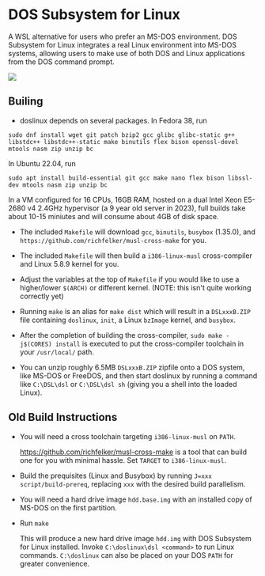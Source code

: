 # DOS Subsystem for Linux

A WSL alternative for users who prefer an MS-DOS environment. DOS Subsystem for Linux integrates a real Linux environment into MS-DOS systems, allowing users to make use of both DOS and Linux applications from the DOS command prompt.

![](https://user-images.githubusercontent.com/179065/178898715-7e30135c-7afd-4f37-83cc-cf49a4d46d79.gif)

## Builing
* doslinux depends on several packages.  In Fedora 38, run

`sudo dnf install wget git patch bzip2 gcc glibc glibc-static g++ libstdc++ libstdc++-static make binutils flex bison openssl-devel mtools nasm zip unzip bc`

In Ubuntu 22.04, run

`sudo apt install build-essential git gcc make nano flex bison libssl-dev mtools nasm zip unzip bc`

In a VM configured for 16 CPUs, 16GB RAM, hosted on a dual Intel Xeon E5-2680 v4 2.4GHz hypervisor (a 9 year old server in 2023), full builds take about 10-15 miniutes and will consume about 4GB of disk space.

* The included `Makefile` will download `gcc`, `binutils`, `busybox` (1.35.0), and `https://github.com/richfelker/musl-cross-make` for you.

* The included `Makefile` will then build a `i386-linux-musl` cross-compiler and Linux 5.8.9 kernel for you.

* Adjust the variables at the top of `Makefile` if you would like to use a higher/lower `$(ARCH)` or different kernel. (NOTE: this isn't quite working correctly yet)

* Running `make` is an alias for `make dist` which will result in a `DSLxxxB.ZIP` file containing `doslinux`, `init`, a Linux `bzImage` kernel, and `busybox`.

* After the completion of building the cross-compiler, `sudo make -j$(CORES) install` is executed to put the cross-compiler toolchain in your `/usr/local/` path.

* You can unzip roughly 6.5MB `DSLxxxB.ZIP` zipfile onto a DOS system, like MS-DOS or FreeDOS, and then start doslinux by running a command like `C:\DSL\dsl` or `C:\DSL\dsl sh` (giving you a shell into the loaded Linux).

## Old Build Instructions

* You will need a cross toolchain targeting `i386-linux-musl` on `PATH`.

  https://github.com/richfelker/musl-cross-make is a tool that can build one for you with minimal hassle. Set `TARGET` to `i386-linux-musl`.

* Build the prequisites (Linux and Busybox) by running `J=xxx script/build-prereq`, replacing `xxx` with the desired build parallelism.

* You will need a hard drive image `hdd.base.img` with an installed copy of MS-DOS on the first partition.

* Run `make`

  This will produce a new hard drive image `hdd.img` with DOS Subsystem for Linux installed. Invoke `C:\doslinux\dsl <command>` to run Linux commands. `C:\doslinux` can also be placed on your DOS `PATH` for greater convenience.
